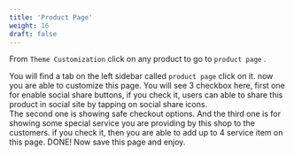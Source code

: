 ```yaml
---
title: 'Product Page'
weight: 16
draft: false
---
```

From `Theme Customization` click on any product to go to `product page` .

You will find a tab on the left sidebar called `product page` click on it. now you are able to customize this page. You will see 3 checkbox here, first one for enable social share buttons, if you check it, users can able to share this product in social site by tapping on social share icons.   
The second one is showing safe checkout options. And the third one is for showing some special service you are providing by this shop to the customers. if you check it, then you are able to add up to 4 service item on this page. DONE! Now save this page and enjoy.